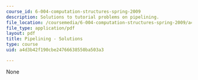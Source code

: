 ```yaml
---
course_id: 6-004-computation-structures-spring-2009
description: Solutions to tutorial problems on pipelining.
file_location: /coursemedia/6-004-computation-structures-spring-2009/a4d3b42f190cbe24766638550ba503a3_MIT6_004s09_tutor09_sol.pdf
file_type: application/pdf
layout: pdf
title: Pipelining - Solutions
type: course
uid: a4d3b42f190cbe24766638550ba503a3

---
```

None